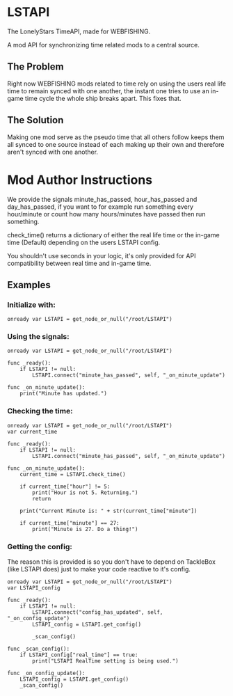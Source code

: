 # LSTAPI
The LonelyStars TimeAPI, made for WEBFISHING.

A mod API for synchronizing time related mods to a central source.

## The Problem
Right now WEBFISHING mods related to time rely on using the users real life time to remain synced with one another, the instant one tries to use an in-game time cycle the whole ship breaks apart. This fixes that.

## The Solution
Making one mod serve as the pseudo time that all others follow keeps them all synced to one source instead of each making up their own and therefore aren't synced with one another.

# Mod Author Instructions
We provide the signals minute_has_passed, hour_has_passed and day_has_passed, if you want to for example run something every hour/minute or count how many hours/minutes have passed then run something.

check_time() returns a dictionary of either the real life time or the in-game time (Default) depending on the users LSTAPI config.

You shouldn't use seconds in your logic, it's only provided for API compatibility between real time and in-game time.

## Examples

### Initialize with:
```
onready var LSTAPI = get_node_or_null("/root/LSTAPI")
```

### Using the signals:
```
onready var LSTAPI = get_node_or_null("/root/LSTAPI")

func _ready():
    if LSTAPI != null:
        LSTAPI.connect("minute_has_passed", self, "_on_minute_update")

func _on_minute_update():
    print("Minute has updated.")
```

### Checking the time:
```
onready var LSTAPI = get_node_or_null("/root/LSTAPI")
var current_time

func _ready():
    if LSTAPI != null:
        LSTAPI.connect("minute_has_passed", self, "_on_minute_update")

func _on_minute_update():
    current_time = LSTAPI.check_time()

    if current_time["hour"] != 5:
        print("Hour is not 5. Returning.")
        return

    print("Current Minute is: " + str(current_time["minute"])
    
    if current_time["minute"] == 27:
        print("Minute is 27. Do a thing!")
```

### Getting the config:
The reason this is provided is so you don't have to depend on TackleBox (like LSTAPI does) just to make your code reactive to it's config.

```
onready var LSTAPI = get_node_or_null("/root/LSTAPI")
var LSTAPI_config

func _ready():
    if LSTAPI != null:
        LSTAPI.connect("config_has_updated", self, "_on_config_update")
        LSTAPI_config = LSTAPI.get_config()
        
        _scan_config()

func _scan_config():
    if LSTAPI_config["real_time"] == true:
        print("LSTAPI RealTime setting is being used.")

func _on_config_update():
    LSTAPI_config = LSTAPI.get_config()
    _scan_config()
```

